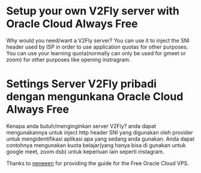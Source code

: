 # Setup your own V2Fly server with Oracle Cloud Always Free

Why would you need/want a V2Fly server? You can use it to inject the SNI header used by ISP in order to use application quotas for other purposes.
You can use your learning quota(normally can only be used for gmeet or zoom) for other purposes like opening instragram.

# Settings Server V2Fly pribadi dengan mengunkana Oracle Cloud Always Free

Kenapa anda butuh/menginginkan server V2Fly? anda dapat mengunakannya untuk inject http header SNI yang digunakan oleh provider untuk mengidentifikasi aplikasi apa yang sedang anda gunakan.
Anda dapat contohnya mengunakan kuota belajar(yang hanya bisa di gunakan untuk google meet, zoom dsb) untuk keperluan lain seperti instagram.

Thanks to [neneeen](https://github.com/neneeen) for providing the guide for the Free Oracle Cloud VPS.
